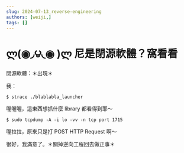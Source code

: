```yaml
---
slug: 2024-07-13_reverse-engineering
authors: [weiji,]
tags: []
--- 
```


# ლ(◉◞౪◟◉ )ლ 尼是閉源軟體？窩看看

閉源軟體：＊出現＊

我：

```shell
$ strace ./blablabla_launcher
```

喔喔喔，這東西想抓什麼 library 都看得到耶～

```shell
$ sudo tcpdump -A -i lo -vv -n tcp port 1715
```

喔拉拉，原來只是打 POST HTTP Request 啊～

很好，我滿意了。＊關掉逆向工程回去做正事＊

